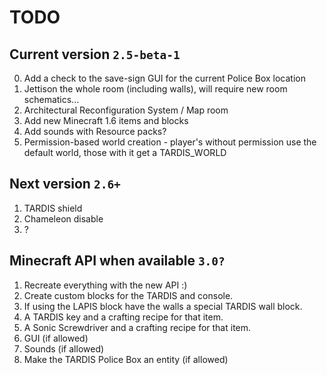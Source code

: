 # TODO

## Current version `2.5-beta-1`
0. Add a check to the save-sign GUI for the current Police Box location
1. Jettison the whole room (including walls), will require new room schematics...
2. Architectural Reconfiguration System / Map room
3. Add new Minecraft 1.6 items and blocks
4. Add sounds with Resource packs?
5. Permission-based world creation - player's without permission use the default world, those with it get a TARDIS_WORLD

## Next version `2.6+`
1. TARDIS shield
2. Chameleon disable
3. ?

## Minecraft API when available `3.0?`
1. Recreate everything with the new API :)
2. Create custom blocks for the TARDIS and console.
3. If using the LAPIS block have the walls a special TARDIS wall block.
4. A TARDIS key and a crafting recipe for that item.
5. A Sonic Screwdriver and a crafting recipe for that item.
6. GUI (if allowed)
7. Sounds (if allowed)
8. Make the TARDIS Police Box an entity (if allowed)
